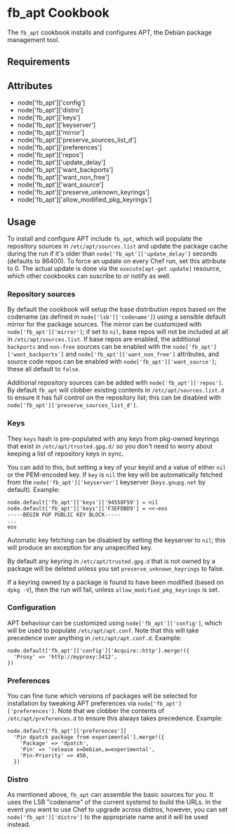 fb_apt Cookbook
====================
The `fb_apt` cookbook installs and configures APT, the Debian package
management tool.

Requirements
------------

Attributes
----------
* node['fb_apt']['config']
* node['fb_apt']['distro']
* node['fb_apt']['keys']
* node['fb_apt']['keyserver']
* node['fb_apt']['mirror']
* node['fb_apt']['preserve_sources_list_d']
* node['fb_apt']['preferences']
* node['fb_apt']['repos']
* node['fb_apt']['update_delay']
* node['fb_apt']['want_backports']
* node['fb_apt']['want_non_free']
* node['fb_apt']['want_source']
* node['fb_apt']['preserve_unknown_keyrings']
* node['fb_apt']['allow_modified_pkg_keyrings']

Usage
-----
To install and configure APT include `fb_apt`, which will populate the
repository sources in `/etc/apt/sources.list` and update the package cache
during the run if it's older than `node['fb_apt']['update_delay']` seconds
(defaults to 86400). To force an update on every Chef run, set this attribute
to 0. The actual update is done via the `execute[apt-get update]` resource,
which other cookbooks can suscribe to or notify as well.

### Repository sources
By default the cookbook will setup the base distribution repos based on the
codename (as defined in `node['lsb']['codename']`) using a sensible default
mirror for the package sources. The mirror can be customized with
`node['fb_apt']['mirror']`; if set to `nil`, base repos will not be included
at all in `/etc/apt/sources.list`. If base repos are enabled, the additional
`backports` and `non-free` sources can be enabled with the
`node['fb_apt']['want_backports']` and `node['fb_apt']['want_non_free']`
attributes, and source code repos can be enabled with
`node['fb_apt']['want_source']`; these all default to `false`.

Additional repository sources can be added with `node['fb_apt']['repos']`. By
default `fb_apt` will clobber existing contents in `/etc/apt/sources.list.d` to
ensure it has full control on the repository list; this can be disabled with
`node['fb_apt']['preserve_sources_list_d']`.

### Keys
They `keys` hash is pre-populated with any keys from pkg-owned keyrings that
exist in `/etc/apt/trusted.gpg.d/` so you don't need to worry about keeping
a list of repository keys in sync.

You can add to this, but setting a key of your keyid and a value of either `nil`
or the PEM-encoded key. If `key` is `nil` the key will be automatically fetched
from the `node['fb_apt']['keyserver']` keyserver (`keys.gnupg.net` by default).
Example:

```
node.default['fb_apt']['keys']['94558F59'] = nil
node.default['fb_apt']['keys']['F3EFDBD9'] = <<-eos
-----BEGIN PGP PUBLIC KEY BLOCK-----
...
eos
```

Automatic key fetching can be disabled by setting the keyserver to `nil`; this
will produce an exception for any unspecified key.

By default any keyring in `/etc/apt/trusted.gpg.d` that is not owned by a
package will be deleted unless you set `preserve_unknown_keyrings` to false.

If a keyring owned by a package is found to have been modified (based on
`dpkg -V`), then the run will fail, unless `allow_modified_pkg_keyrings` is
set.

### Configuration
APT behaviour can be customized using `node['fb_apt']['config']`, which will be
used to populate `/etc/apt/apt.conf`. Note that this will take precedence over
anything in `/etc/apt/apt.conf.d`. Example:

```
node.default['fb_apt']['config']['Acquire::http'].merge!({
  'Proxy' => 'http://myproxy:3412',
})
```

### Preferences
You can fine tune which versions of packages will be selected for installation
by tweaking APT preferences via `node['fb_apt']['preferences']`. Note that we
clobber the contents of `/etc/apt/preferences.d` to ensure this always takes
precedence. Example:

```
node.default['fb_apt']['preferences'][
  'Pin dpatch package from experimental'].merge!({
    'Package' => 'dpatch',
    'Pin' => 'release o=Debian,a=experimental',
    'Pin-Priority' => 450,
  })
```

### Distro
As mentioned above, `fb_apt` can assemble the basic sources for you. It uses
the LSB "codename" of the current systemd to build the URLs. In the event you
want to use Chef to upgrade across distros, however, you can set
`node['fb_apt']['distro']` to the appropriate name and it will be used instead.
